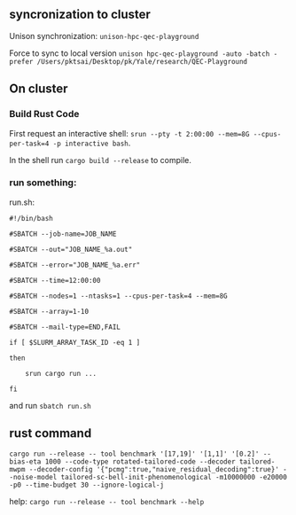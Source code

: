 ## syncronization to cluster

Unison synchronization: 
`unison-hpc-qec-playground`

Force to sync to local version
`unison hpc-qec-playground -auto -batch -prefer /Users/pktsai/Desktop/pk/Yale/research/QEC-Playground`

## On cluster
### Build Rust Code
First request an interactive shell: 
`srun --pty -t 2:00:00 --mem=8G --cpus-per-task=4 -p interactive bash`.

In the shell run 
`cargo build --release` 
to compile.

### run something:
run.sh:

`#!/bin/bash`

`#SBATCH --job-name=JOB_NAME`

`#SBATCH --out="JOB_NAME_%a.out"`

`#SBATCH --error="JOB_NAME_%a.err"`

`#SBATCH --time=12:00:00`

`#SBATCH --nodes=1 --ntasks=1 --cpus-per-task=4 --mem=8G`

`#SBATCH --array=1-10`

`#SBATCH --mail-type=END,FAIL`

`if [ $SLURM_ARRAY_TASK_ID -eq 1 ]`

`then `

`    srun cargo run ...`

`fi`

and run `sbatch run.sh`


## rust command
`cargo run --release -- tool benchmark '[17,19]' '[1,1]' '[0.2]' --bias-eta 1000 --code-type rotated-tailored-code --decoder tailored-mwpm --decoder-config '{"pcmg":true,"naive_residual_decoding":true}' --noise-model tailored-sc-bell-init-phenomenological -m10000000 -e20000 -p0 --time-budget 30 --ignore-logical-j`

help: `cargo run --release -- tool benchmark --help`
